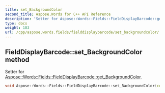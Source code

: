 ```yaml
---
title: set_BackgroundColor
second_title: Aspose.Words for C++ API Reference
description: 'Setter for Aspose::Words::Fields::FieldDisplayBarcode::get_BackgroundColor.'
type: docs
weight: 183
url: /cpp/aspose.words.fields/fielddisplaybarcode/set_backgroundcolor/
---
```

## FieldDisplayBarcode::set_BackgroundColor method


Setter for [Aspose::Words::Fields::FieldDisplayBarcode::get_BackgroundColor](../get_backgroundcolor/).

```cpp
void Aspose::Words::Fields::FieldDisplayBarcode::set_BackgroundColor(const System::String &value)
```

